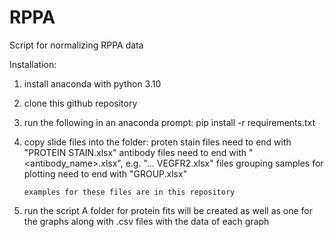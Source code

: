 # RPPA
Script for normalizing RPPA data

Installation:

1) install anaconda with python 3.10

2) clone this github repository

3) run the following in an anaconda prompt:
       pip install -r requirements.txt

4) copy slide files into the folder:
     proten stain files need to end with "PROTEIN STAIN.xlsx"
     antibody files need to end with " <antibody_name>.xlsx", e.g. "... VEGFR2.xlsx"
     files grouping samples for plotting need to end with "GROUP.xlsx"
   
       examples for these files are in this repository
   
5) run the script
   A folder for protein fits will be created as well as one for the graphs along with .csv files with the data of each graph
